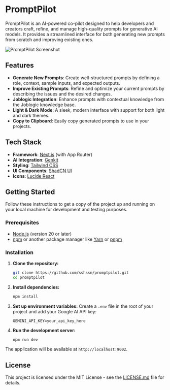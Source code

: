 # PromptPilot

PromptPilot is an AI-powered co-pilot designed to help developers and creators craft, refine, and manage high-quality prompts for generative AI models. It provides a streamlined interface for both generating new prompts from scratch and improving existing ones.

![PromptPilot Screenshot](https://i.imgur.com/your-screenshot.png) <!-- It's a good idea to add a screenshot of your app here -->

## Features

- **Generate New Prompts**: Create well-structured prompts by defining a role, context, sample inputs, and expected outputs.
- **Improve Existing Prompts**: Refine and optimize your current prompts by describing the issues and the desired changes.
- **Joblogic Integration**: Enhance prompts with contextual knowledge from the Joblogic knowledge base.
- **Light & Dark Mode**: A sleek, modern interface with support for both light and dark themes.
- **Copy to Clipboard**: Easily copy generated prompts to use in your projects.

## Tech Stack

- **Framework**: [Next.js](https://nextjs.org/) (with App Router)
- **AI Integration**: [Genkit](https://firebase.google.com/docs/genkit)
- **Styling**: [Tailwind CSS](https://tailwindcss.com/)
- **UI Components**: [ShadCN UI](https://ui.shadcn.com/)
- **Icons**: [Lucide React](https://lucide.dev/guide/packages/lucide-react)

## Getting Started

Follow these instructions to get a copy of the project up and running on your local machine for development and testing purposes.

### Prerequisites

- [Node.js](https://nodejs.org/) (version 20 or later)
- [npm](https://www.npmjs.com/) or another package manager like [Yarn](https://yarnpkg.com/) or [pnpm](https://pnpm.io/)

### Installation

1.  **Clone the repository:**
    ```sh
    git clone https://github.com/sshssn/promptpilot.git
    cd promptpilot
    ```

2.  **Install dependencies:**
    ```sh
    npm install
    ```

3.  **Set up environment variables:**
    Create a `.env` file in the root of your project and add your Google AI API key:
    ```
    GEMINI_API_KEY=your_api_key_here
    ```

4.  **Run the development server:**
    ```sh
    npm run dev
    ```

The application will be available at `http://localhost:9002`.

## License

This project is licensed under the MIT License - see the [LICENSE.md](LICENSE.md) file for details.
